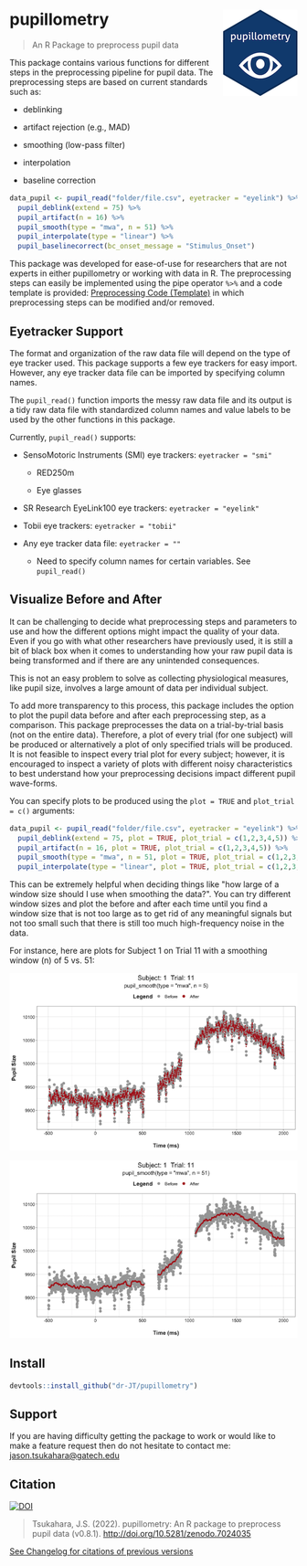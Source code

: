 # pupillometry <img src="man/figures/logo_small.png" align="right"/>

> An R Package to preprocess pupil data

This package contains various functions for different steps in the preprocessing pipeline for pupil data. The preprocessing steps are based on current standards such as:

- deblinking

- artifact rejection (e.g., MAD)

- smoothing (low-pass filter)

- interpolation

- baseline correction

```r
data_pupil <- pupil_read("folder/file.csv", eyetracker = "eyelink") %>%
  pupil_deblink(extend = 75) %>%
  pupil_artifact(n = 16) %>%
  pupil_smooth(type = "mwa", n = 51) %>%
  pupil_interpolate(type = "linear") %>%
  pupil_baselinecorrect(bc_onset_message = "Stimulus_Onset")
```

This package was developed for ease-of-use for researchers that are not experts in either pupillometry or working with data in R. The preprocessing steps can easily be implemented using the pipe operator `%>%` and a code template is provided: [Preprocessing Code (Template)](https://dr-jt.github.io/pupillometry/articles/preprocess_overview.html) in which preprocessing steps can be modified and/or removed.

## Eyetracker Support

The format and organization of the raw data file will depend on the type of eye tracker used. This package supports a few eye trackers for easy import. However, any eye tracker data file can be imported by specifying column names.

The `pupil_read()` function imports the messy raw data file and its output is a tidy raw data file with standardized column names and value labels to be used by the other functions in this package.

Currently, `pupil_read()` supports:

- SensoMotoric Instruments (SMI) eye trackers: `eyetracker = "smi"`

    -   RED250m

    -   Eye glasses

- SR Research EyeLink100 eye trackers: `eyetracker = "eyelink"`

- Tobii eye trackers: `eyetracker = "tobii"`

- Any eye tracker data file: `eyetracker = ""`

    - Need to specify column names for certain variables. See `pupil_read()`

## Visualize Before and After

It can be challenging to decide what preprocessing steps and parameters to use and how the different options might impact the quality of your data. Even if you go with what other researchers have previously used, it is still a bit of black box when it comes to understanding how your raw pupil data is being transformed and if there are any unintended consequences. 

This is not an easy problem to solve as collecting physiological measures, like pupil size, involves a large amount of data per individual subject. 

To add more transparency to this process, this package includes the option to plot the pupil data before and after each preprocessing step, as a comparison. This package preprocesses the data on a trial-by-trial basis (not on the entire data). Therefore, a plot of every trial (for one subject) will be produced or alternatively a plot of only specified trials will be produced. It is not feasible to inspect every trial plot for every subject; however, it is encouraged to inspect a variety of plots with different noisy characteristics to best understand how your preprocessing decisions impact different pupil wave-forms. 

You can specify plots to be produced using the `plot = TRUE` and `plot_trial = c()` arguments:

```r
data_pupil <- pupil_read("folder/file.csv", eyetracker = "eyelink") %>%
  pupil_deblink(extend = 75, plot = TRUE, plot_trial = c(1,2,3,4,5)) %>%
  pupil_artifact(n = 16, plot = TRUE, plot_trial = c(1,2,3,4,5)) %>%
  pupil_smooth(type = "mwa", n = 51, plot = TRUE, plot_trial = c(1,2,3,4,5)) %>%
  pupil_interpolate(type = "linear", plot = TRUE, plot_trial = c(1,2,3,4,5))
```

This can be extremely helpful when deciding things like "how large of a window size should I use when smoothing the data?". You can try different window sizes and plot the before and after each time until you find a window size that is not too large as to get rid of any meaningful signals but not too small such that there is still too much high-frequency noise in the data. 

For instance, here are plots for Subject 1 on Trial 11 with a smoothing window (n) of 5 vs. 51:

![Pupil Smooth at n = 5](man/figures/pupil_smooth_5.png)

![Pupil Smooth at n = 51](man/figures/pupil_smooth_51.png)
    
## Install

``` r
devtools::install_github("dr-JT/pupillometry")
```

## Support

If you are having difficulty getting the package to work or would like to make a feature request then do not hesitate to contact me: [jason.tsukahara\@gatech.edu](mailto:jason.tsukahara@gatech.edu)

## Citation

[![DOI](https://zenodo.org/badge/146345641.svg)](https://zenodo.org/badge/latestdoi/146345641)

> Tsukahara, J.S. (2022). pupillometry: An R package to preprocess pupil data (v0.8.1). <http://doi.org/10.5281/zenodo.7024035>

[See Changelog for citations of previous versions](https://dr-jt.github.io/pupillometry/news/index.html)
